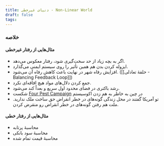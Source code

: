 ```yaml
---
title: دنیای غیرخطی - Non-Linear World
draft: false
tags:
---
```

### خلاصه

#### مثال‌هایی از رفتار غیرخطی

- اگر به بچه زیاد از حد سخت‌گیری شود، رفتار معکوس می‌دهد.
- ایزوله کردن بدن هم همین تأثیر را روی سیستم ایمنی می‌گذارد.
- افزایش رفاه شهر در نهایت باعث کاهش رفاه آن می‌شود. ([[حلقهٔ تعادلی - Balancing Feedback Loop]])
- جمع کردن دلال‌های مواد هیچ افاقه‌ای نکرد.
- رشد باکتری در فضای محدود اول سریع و بعداً کند می‌شود.
- شکست [Four Pest Campaign](https://en.wikipedia.org/wiki/Four_Pests_campaign) در چین به خاطر به هم زدن اکوسیستم
- تو آمریکا گفتند در محل زندگی گونه‌های در خطر انقراض حق ساخت ملک ندارید. ملت هم رفتن گونه‌های در خطر انقراض رو منقرض کردن.

#### مثال‌هایی از رفتار خطی

- محاسبهٔ پرتابه
- محاسبهٔ سود بانکی
- محاسبهٔ قیمت تمام شده